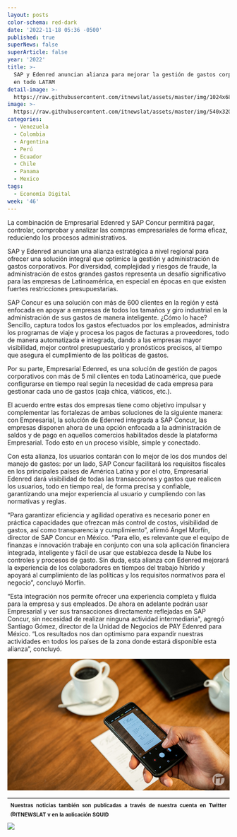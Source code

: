 ```yaml
---
layout: posts
color-schema: red-dark
date: '2022-11-18 05:36 -0500'
published: true
superNews: false
superArticle: false
year: '2022'
title: >-
  SAP y Edenred anuncian alianza para mejorar la gestión de gastos corporativos
  en todo LATAM 
detail-image: >-
  https://raw.githubusercontent.com/itnewslat/assets/master/img/1024x680/digitalizacion-factura-g.jpg
image: >-
  https://raw.githubusercontent.com/itnewslat/assets/master/img/540x320/digitalizacion-factura-p.jpg
categories:
  - Venezuela
  - Colombia
  - Argentina
  - Perú
  - Ecuador
  - Chile
  - Panama
  - Mexico
tags:
  - Economía Digital
week: '46'
---
```

La combinación de Empresarial Edenred y SAP Concur permitirá pagar, controlar, comprobar y analizar las compras empresariales de forma eficaz, reduciendo los procesos administrativos.

SAP y Edenred anuncian una alianza estratégica a nivel regional para ofrecer una solución integral que optimice la gestión y administración de gastos corporativos. Por diversidad, complejidad y riesgos de fraude, la administración de estos grandes gastos representa un desafío significativo para las empresas de Latinoamérica, en especial en épocas en que existen fuertes restricciones presupuestarias.

SAP Concur es una solución con más de 600 clientes en la región y está enfocada en apoyar a empresas de todos los tamaños y giro industrial en la administración de sus gastos de manera inteligente. ¿Cómo lo hace? Sencillo, captura todos los gastos efectuados por los empleados, administra los programas de viaje y procesa los pagos de facturas a proveedores, todo de manera automatizada e integrada, dando a las empresas mayor visibilidad, mejor control presupuestario y pronósticos precisos, al tiempo que asegura el cumplimiento de las políticas de gastos. 

Por su parte, Empresarial Edenred, es una solución de gestión de pagos corporativos con más de 5 mil clientes en toda Latinoamérica, que puede configurarse en tiempo real según la necesidad de cada empresa para gestionar cada uno de gastos (caja chica, viáticos, etc.). 

El acuerdo entre estas dos empresas tiene como objetivo impulsar y complementar las fortalezas de ambas soluciones de la siguiente manera: con Empresarial, la solución de Edenred integrada a SAP Concur, las empresas disponen ahora de una opción enfocada a la administración de saldos y de pago en aquellos comercios habilitados desde la plataforma Empresarial. Todo esto en un proceso visible, simple y conectado. 

Con esta alianza, los usuarios contarán con lo mejor de los dos mundos del manejo de gastos: por un lado, SAP Concur facilitará los requisitos fiscales en los principales países de América Latina y por el otro, Empresarial Edenred dará visibilidad de todas las transacciones y gastos que realicen los usuarios, todo en tiempo real, de forma precisa y confiable, garantizando una mejor experiencia al usuario y cumpliendo con las normativas y reglas.

“Para garantizar eficiencia y agilidad operativa es necesario poner en práctica capacidades que ofrezcan más control de costos, visibilidad de gastos, así como transparencia y cumplimiento”, afirmó Ángel Morfín, director de SAP Concur en México.  “Para ello, es relevante que el equipo de finanzas e innovación trabaje en conjunto con una sola aplicación financiera integrada, inteligente y fácil de usar que establezca desde la Nube los controles y procesos de gasto. Sin duda, esta alianza con Edenred mejorará la experiencia de los colaboradores en tiempos del trabajo híbrido y apoyará al cumplimiento de las políticas y los requisitos normativos para el negocio”, concluyó Morfín.

“Esta integración nos permite ofrecer una experiencia completa y fluida para la empresa y sus empleados. De ahora en adelante podrán usar Empresarial y ver sus transacciones directamente reflejadas en SAP Concur, sin necesidad de realizar ninguna actividad intermediaria", agregó Santiago Gómez, director de la Unidad de Negocios de PAY Edenred para México. “Los resultados nos dan optimismo para expandir nuestras actividades en todos los países de la zona donde estará disponible esta alianza”, concluyó.

![](https://raw.githubusercontent.com/itnewslat/assets/master/img/540x320/digitalizacion-factura-p.jpg)

<table style="height: 42px;" width="569">
<tbody>
<tr>
<td style="text-align: justify;"><sub><strong>Nuestras noticias también son publicadas a través de nuestra cuenta en Twitter <a href="https://twitter.com/itnewslat?lang=es">@ITNEWSLAT</a> y en la aplicación <a href="https://squidapp.co/en/">SQUID</a></strong></sub></td>
</tr>
</tbody>
</table>

<img src="https://tracker.metricool.com/c3po.jpg?hash=56f88a41e39ab42c063cc51676587a04"/>